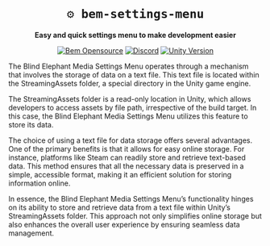 <div align="center">

# `⚙️ bem-settings-menu`

**Easy and quick settings menu to make development easier**

[![Bem Opensource](https://img.shields.io/badge/bem-open%20source-blueviolet.svg)](#)
[![Discord](https://img.shields.io/badge/discord-%237289da.svg?logo=discord)](https://discord.gg/7mqsYMzWdh)
[![Unity Version](https://img.shields.io/badge/Unity-2021%20LTS-black.svg?logo=unity)](https://unity.com/releases/lts)
</div>
The Blind Elephant Media Settings Menu operates through a mechanism that involves the storage of data on a text file. This text file is located within the StreamingAssets folder, a special directory in the Unity game engine.

The StreamingAssets folder is a read-only location in Unity, which allows developers to access assets by file path, irrespective of the build target. In this case, the Blind Elephant Media Settings Menu utilizes this feature to store its data.

The choice of using a text file for data storage offers several advantages. One of the primary benefits is that it allows for easy online storage. For instance, platforms like Steam can readily store and retrieve text-based data. This method ensures that all the necessary data is preserved in a simple, accessible format, making it an efficient solution for storing information online.

In essence, the Blind Elephant Media Settings Menu’s functionality hinges on its ability to store and retrieve data from a text file within Unity’s StreamingAssets folder. This approach not only simplifies online storage but also enhances the overall user experience by ensuring seamless data management.
